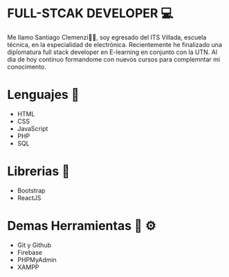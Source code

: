 #  FULL-STCAK DEVELOPER 💻 

Me llamo Santiago Clemenzi👋👋, soy egresado del ITS Villada, escuela técnica, en la especialidad de electrónica. Recientemente he finalizado una diplomatura full stack developer en E-learning en conjunto con la UTN.
Al dia de hoy continuo formandome con nuevos cursos para complemntar mi conocimento. 

# Lenguajes  👾 
- HTML
- CSS
- JavaScript
- PHP
- SQL

# Librerias 👾 
- Bootstrap
- ReactJS

# Demas Herramientas 🔧 ⚙️ 
- Git y Github
- Firebase
- PHPMyAdmin
- XAMPP

